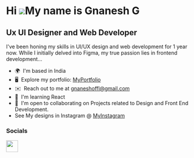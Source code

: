 Hi ![](https://user-images.githubusercontent.com/18350557/176309783-0785949b-9127-417c-8b55-ab5a4333674e.gif)My name is Gnanesh G
====================================================================================================================================

Ux UI Designer and Web Developer
-------------------------------

I've been honing my skills in UI/UX design and web development for 1 year now. While I initially delved into Figma, my true passion lies in frontend development...

* 🌍  I'm based in India
* 🖥️  Explore my portfolio: [MyPortfolio](https://shorturl.at/dzAUV)
* ✉️  Reach out to me at [gnaneshoffl@gmail.com](mailto:gnaneshoffl@gmail.com)
* 🧠  I'm learning React
* 🤝  I'm open to collaborating on Projects related to Design and Front End Development.
* See My designs in Instagram @ [MyInstagram](https://www.instagram.com/i_design_pro/)


                    

### Socials

<p align="left"> <a    <img src="https://raw.githubusercontent.com/danielcranney/readme-generator/main/public/icons/socials/github.svg" width="32" height="32" /> </picture> </a> <a href="https://www.linkedin.com/in/gnanesh-g/" target="_blank" rel="noreferrer"> <picture> <source media="(prefers-color-scheme: dark)" srcset="https://raw.githubusercontent.com/danielcranney/readme-generator/main/public/icons/socials/linkedin-dark.svg" /> <source media="(prefers-color-scheme: light)" srcset="https://raw.githubusercontent.com/danielcranney/readme-generator/main/public/icons/socials/linkedin.svg" /> <img src="https://raw.githubusercontent.com/danielcranney/readme-generator/main/public/icons/socials/linkedin.svg" width="32" height="32" /> </picture> </a></p>






